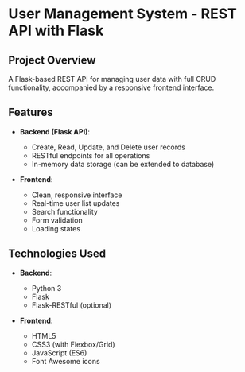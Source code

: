 # User Management System - REST API with Flask

## Project Overview
A Flask-based REST API for managing user data with full CRUD functionality, accompanied by a responsive frontend interface.

## Features
- **Backend (Flask API)**:
  - Create, Read, Update, and Delete user records
  - RESTful endpoints for all operations
  - In-memory data storage (can be extended to database)

- **Frontend**:
  - Clean, responsive interface
  - Real-time user list updates
  - Search functionality
  - Form validation
  - Loading states

## Technologies Used
- **Backend**:
  - Python 3
  - Flask
  - Flask-RESTful (optional)

- **Frontend**:
  - HTML5
  - CSS3 (with Flexbox/Grid)
  - JavaScript (ES6)
  - Font Awesome icons
